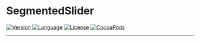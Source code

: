 # SegmentedSlider
[![Version](https://img.shields.io/badge/version-alpha-lightblue.svg?longCache=true&style=flat)](https://github.com/vahan3x/SegmentedSlider/releases)
[![Language](https://img.shields.io/badge/language-swift-orange.svg?longCache=true&style=flat)](https://swift.org)
[![License](https://img.shields.io/badge/license-MIT-lightgrey.svg?longCache=true&style=flat)](https://github.com/vahan3x/SegmentedSlider/blob/master/LICENSE?raw=true)
[![CocoaPods](https://img.shields.io/badge/pod-v1.0.0-orange.svg?longCache=true&style=flat)](https://cocoapods.org/pods/SegmentedSlider)
_____

